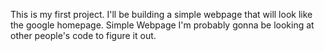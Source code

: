 This is my first project. I'll be building a simple webpage that will look like the google homepage. Simple Webpage I'm probably gonna be looking at other people's code to figure it out. 
